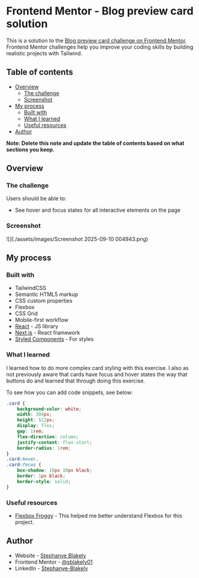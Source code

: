 # Frontend Mentor - Blog preview card solution

This is a solution to the [Blog preview card challenge on Frontend Mentor](https://www.frontendmentor.io/challenges/blog-preview-card-ckPaj01IcS). Frontend Mentor challenges help you improve your coding skills by building realistic projects with Tailwind. 

## Table of contents

- [Overview](#overview)
  - [The challenge](#the-challenge)
  - [Screenshot](#screenshot)
- [My process](#my-process)
  - [Built with](#built-with)
  - [What I learned](#what-i-learned)
  - [Useful resources](#useful-resources)
- [Author](#author)

**Note: Delete this note and update the table of contents based on what sections you keep.**

## Overview

### The challenge

Users should be able to:

- See hover and focus states for all interactive elements on the page

### Screenshot

![](./assets/images/Screenshot 2025-09-10 004943.png)

## My process

### Built with

- TailwindCSS
- Semantic HTML5 markup
- CSS custom properties
- Flexbox
- CSS Grid
- Mobile-first workflow
- [React](https://reactjs.org/) - JS library
- [Next.js](https://nextjs.org/) - React framework
- [Styled Components](https://styled-components.com/) - For styles

### What I learned

I learned how to do more complex card styling with this exercise. I also as not previously aware that cards have focus and hover states the way that buttons do and learned that through doing this exercise.

To see how you can add code snippets, see below:

```css
.card {
    background-color: white;
    width: 384px;
    height: 522px;
    display: flex;
    gap: 1rem;
    flex-direction: column;
    justify-content: flex-start;
    border-radius: 1rem;  
}
.card:hover,
.card:focus {
    box-shadow: 10px 10px black;
    border: 1px black;
    border-style: solid;  
}
```
### Useful resources

- [Flexbox Froggy](https://flexboxfroggy.com/) - This helped me better understand Flexbox for this project.

## Author

- Website - [Stephanye Blakely](https://www.stephanyeblakely.com)
- Frontend Mentor - [@sblakely01](https://www.frontendmentor.io/profile/sblakely01)
- LinkedIn - [Stephanye-Blakely](https://www.linkedIn.com/in/stephanye-blakely)
